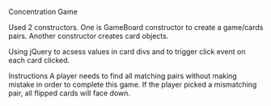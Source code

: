 Concentration Game


Used 2 constructors.
One is GameBoard constructor to create a game/cards pairs.
Another constructor creates card objects.

Using jQuery to acsess values in card divs and to trigger click event on each card clicked.


Instructions
A player needs to find all matching pairs without making mistake in order to complete this game. If the player picked a mismatching pair, all flipped cards will face down. 